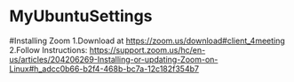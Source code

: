 # MyUbuntuSettings

#Installing Zoom
1.Download at https://zoom.us/download#client_4meeting
2.Follow Instructions: https://support.zoom.us/hc/en-us/articles/204206269-Installing-or-updating-Zoom-on-Linux#h_adcc0b66-b2f4-468b-bc7a-12c182f354b7
